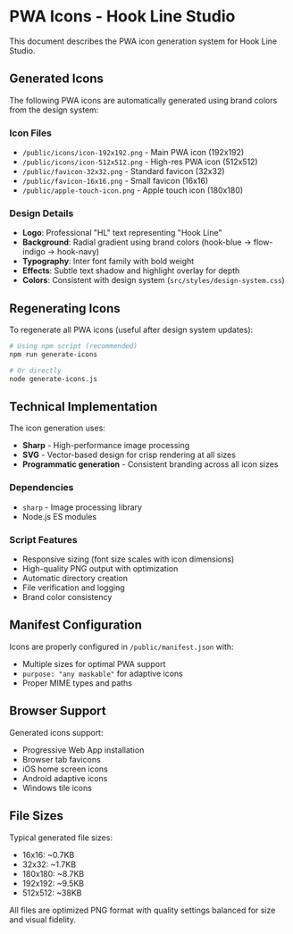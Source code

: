 # PWA Icons - Hook Line Studio

This document describes the PWA icon generation system for Hook Line Studio.

## Generated Icons

The following PWA icons are automatically generated using brand colors from the design system:

### Icon Files
- `/public/icons/icon-192x192.png` - Main PWA icon (192x192)
- `/public/icons/icon-512x512.png` - High-res PWA icon (512x512)
- `/public/favicon-32x32.png` - Standard favicon (32x32)
- `/public/favicon-16x16.png` - Small favicon (16x16)
- `/public/apple-touch-icon.png` - Apple touch icon (180x180)

### Design Details
- **Logo**: Professional "HL" text representing "Hook Line"
- **Background**: Radial gradient using brand colors (hook-blue → flow-indigo → hook-navy)
- **Typography**: Inter font family with bold weight
- **Effects**: Subtle text shadow and highlight overlay for depth
- **Colors**: Consistent with design system (`src/styles/design-system.css`)

## Regenerating Icons

To regenerate all PWA icons (useful after design system updates):

```bash
# Using npm script (recommended)
npm run generate-icons

# Or directly
node generate-icons.js
```

## Technical Implementation

The icon generation uses:
- **Sharp** - High-performance image processing
- **SVG** - Vector-based design for crisp rendering at all sizes
- **Programmatic generation** - Consistent branding across all icon sizes

### Dependencies
- `sharp` - Image processing library
- Node.js ES modules

### Script Features
- Responsive sizing (font size scales with icon dimensions)
- High-quality PNG output with optimization
- Automatic directory creation
- File verification and logging
- Brand color consistency

## Manifest Configuration

Icons are properly configured in `/public/manifest.json` with:
- Multiple sizes for optimal PWA support
- `purpose: "any maskable"` for adaptive icons
- Proper MIME types and paths

## Browser Support

Generated icons support:
- Progressive Web App installation
- Browser tab favicons
- iOS home screen icons
- Android adaptive icons
- Windows tile icons

## File Sizes

Typical generated file sizes:
- 16x16: ~0.7KB
- 32x32: ~1.7KB
- 180x180: ~8.7KB
- 192x192: ~9.5KB
- 512x512: ~38KB

All files are optimized PNG format with quality settings balanced for size and visual fidelity.